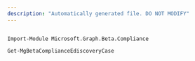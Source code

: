```yaml
---
description: "Automatically generated file. DO NOT MODIFY"
---
```


```powershellv2

Import-Module Microsoft.Graph.Beta.Compliance

Get-MgBetaComplianceEdiscoveryCase

```